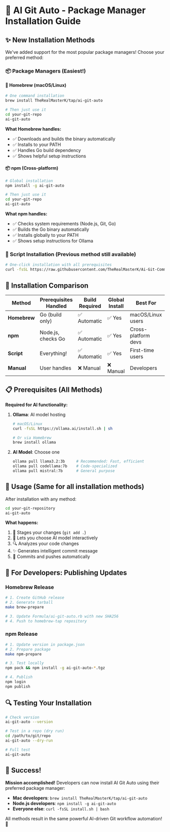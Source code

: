 # 🚀 AI Git Auto - Package Manager Installation Guide

## ✨ New Installation Methods

We've added support for the most popular package managers! Choose your preferred method:

### 📦 Package Managers (Easiest!)

#### 🍺 Homebrew (macOS/Linux)
```bash
# One command installation
brew install TheRealMasterK/tap/ai-git-auto

# Then just use it
cd your-git-repo
ai-git-auto
```

**What Homebrew handles:**
- ✅ Downloads and builds the binary automatically
- ✅ Installs to your PATH
- ✅ Handles Go build dependency
- ✅ Shows helpful setup instructions

#### 📦 npm (Cross-platform)
```bash
# Global installation
npm install -g ai-git-auto

# Then just use it
cd your-git-repo
ai-git-auto
```

**What npm handles:**
- ✅ Checks system requirements (Node.js, Git, Go)
- ✅ Builds the Go binary automatically
- ✅ Installs globally to your PATH
- ✅ Shows setup instructions for Ollama

### 🔧 Script Installation (Previous method still available)
```bash
# One-click installation with all prerequisites
curl -fsSL https://raw.githubusercontent.com/TheRealMasterK/Ai-Git-Comments-Auto/main/install.sh | bash
```

## 🎯 Installation Comparison

| Method | Prerequisites Handled | Build Required | Global Install | Best For |
|--------|---------------------|----------------|---------------|----------|
| **Homebrew** | Go (build only) | ✅ Automatic | ✅ Yes | macOS/Linux users |
| **npm** | Node.js, checks Go | ✅ Automatic | ✅ Yes | Cross-platform devs |
| **Script** | Everything! | ✅ Automatic | ✅ Yes | First-time users |
| **Manual** | User handles | ❌ Manual | ❌ Manual | Developers |

## 📋 Prerequisites (All Methods)

**Required for AI functionality:**
1. **Ollama**: AI model hosting
   ```bash
   # macOS/Linux
   curl -fsSL https://ollama.ai/install.sh | sh

   # Or via Homebrew
   brew install ollama
   ```

2. **AI Model**: Choose one
   ```bash
   ollama pull llama3.2:3b     # Recommended: Fast, efficient
   ollama pull codellama:7b    # Code-specialized
   ollama pull mistral:7b      # General purpose
   ```

## 🚀 Usage (Same for all installation methods)

After installation with any method:

```bash
cd your-git-repository
ai-git-auto
```

**What happens:**
1. 📝 Stages your changes (`git add .`)
2. 🤖 Lets you choose AI model interactively
3. 🔍 Analyzes your code changes
4. ✨ Generates intelligent commit message
5. 💾 Commits and pushes automatically

## 🎉 For Developers: Publishing Updates

### Homebrew Release
```bash
# 1. Create GitHub release
# 2. Generate tarball
make brew-prepare

# 3. Update Formula/ai-git-auto.rb with new SHA256
# 4. Push to homebrew-tap repository
```

### npm Release
```bash
# 1. Update version in package.json
# 2. Prepare package
make npm-prepare

# 3. Test locally
npm pack && npm install -g ai-git-auto-*.tgz

# 4. Publish
npm login
npm publish
```

## 🔍 Testing Your Installation

```bash
# Check version
ai-git-auto --version

# Test in a repo (dry run)
cd /path/to/git/repo
ai-git-auto --dry-run

# Full test
ai-git-auto
```

## 🎯 Success!

**Mission accomplished!** Developers can now install AI Git Auto using their preferred package manager:

- **Mac developers**: `brew install TheRealMasterK/tap/ai-git-auto`
- **Node.js developers**: `npm install -g ai-git-auto`
- **Everyone else**: `curl -fsSL install.sh | bash`

All methods result in the same powerful AI-driven Git workflow automation! 🚀
